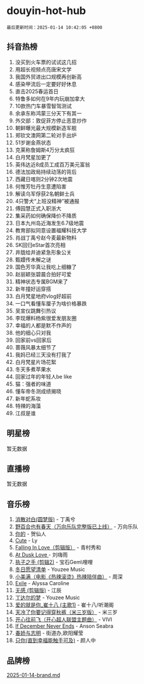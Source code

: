# douyin-hot-hub

`最后更新时间：2025-01-14 10:42:05 +0800`

## 抖音热榜

1. 没买到火车票的试试这几招
1. 用超长视频点亮唐宋文学
1. 我国外贸进出口规模再创新高
1. 感染甲流后一定要好好休息
1. 直击2025春运首日
1. 特鲁多如何在9年内玩崩加拿大
1. 10款热门车暴雪智驾测试
1. 余承东称鸿蒙三分天下有其一
1. 外交部：敦促菲方停止恶意炒作
1. 朝鲜曝光最大规模新造军舰
1. 郑钦文澳网第二轮对手出炉
1. 51岁谢金燕状态
1. 克莱称詹姆斯4万分太疯狂
1. 白月梵星加更了
1. 英伟达近8成员工成百万美元富翁
1. 德法加政局持续动荡的背后
1. 西藏日喀则2分钟2次地震
1. 何惟芳牡丹生意遭陷害
1. 解读乌军俘获2名朝鲜士兵
1. 4只警犬“上班没精神”被通报
1. 傅园慧正式入职浙大
1. 集采药如何确保降价不降质
1. 日本九州岛近海发生6.7级地震
1. 教育部拟同意设置福耀科技大学
1. 肖战丁禹兮赵今麦最新物料
1. SK回归eStar首次亮相
1. 井胧给井迪紧急形象公关
1. 甄嬛传未解之谜
1. 国色芳华真让我吃上细糠了
1. 赵丽颖张碧晨合拍好可爱
1. 精神状态专属BGM来了
1. 新年撞好运穿搭
1. 白月梵星地府vlog好超前
1. 一口气看懂车厘子为啥价格暴跌
1. 吴宣仪跳舞引热议
1. 李现爆料杨紫很爱发朋友圈
1. 幸福的人都是默不作声的
1. 他的细心只对我
1. 回家前vs回家后
1. 蔷薇风暴太细节了
1. 我妈已经三天没有打我了
1. 白月梵星片场花絮
1. 冬天多煮苹果水
1. 回家过年的年轻人be like
1. 猫：强者的味道
1. 懂车帝冬测成绩揭晓
1. 新年蛇系妆
1. 特辣的海藻
1. 江叔是谁

## 明星榜

暂无数据

## 直播榜

暂无数据

## 音乐榜

1. [消散对白(圆梦版)](https://sf6-cdn-tos.douyinstatic.com/obj/tos-cn-ve-2774/og4jB5I5IizzoZVAAAzWgBMAsMDWoArfwBOiFs) - 丁禹兮
1. [野百合也有春天（万向乐队完整版已上线）](https://sf5-hl-cdn-tos.douyinstatic.com/obj/tos-cn-ve-2774/oMnUxhRAMiAGBqDtIPBQ7ACYQZFlJCftcgeDJE) - 万向乐队
1. [你的](https://sf5-hl-cdn-tos.douyinstatic.com/obj/tos-cn-ve-2774/oYuIeKf42jB7sEV6B2upMdpYAgfrQWj0FeRegh) - 贺仙人
1. [Cute](https://sf5-hl-cdn-tos.douyinstatic.com/obj/tos-cn-ve-2774/o4IbIzHWKAAB4wsS5qMBRiiAlEBGTpQRNfFvuo) - Ly
1. [Falling In Love（剪辑版）](https://sf5-hl-cdn-tos.douyinstatic.com/obj/tos-cn-ve-2774/o8ajpA8zzgBPahbBIO8AcKGBLJezFCRd1wfP9f) - 青村秀和
1. [ At Dusk  Love ](https://sf5-hl-cdn-tos.douyinstatic.com/obj/tos-cn-ve-2774/o8CrpCf5CaYgI4ZrtQgMQAFEfuGqNnRSDQAPBc) - 刘嗨雨
1. [执子之手 (剪辑2)](https://sf3-cdn-tos.douyinstatic.com/obj/tos-cn-ve-2774/oUoZLQjCc31XzqsBnBQUNgeKtYPBcgbFDwtfcu) - 宝石Gem\哩哩
1. [冬日愿望清单](https://sf5-hl-cdn-tos.douyinstatic.com/obj/tos-cn-ve-2774/oIIgUOeamCFCVAzxN6MFRLIBlLGpUqQxeeHrLE) - Youzee Music
1. [小美满（电影《热辣滚烫》热辣陪伴曲）](https://sf5-hl-cdn-tos.douyinstatic.com/obj/tos-cn-ve-2774/o0GAn2lSgfZIDUgtevCGDQYnFg4CwnrBaxbTZL) - 周深
1. [Exile](https://sf5-hl-cdn-tos.douyinstatic.com/obj/tos-cn-ve-2774/oYj4gAQTknKE3WW0Je8KGmQ7z1cA4FefwtbufD) - Alyssa Caroline
1. [无感 (剪辑版)](https://sf5-hl-cdn-tos.douyinstatic.com/obj/tos-cn-ve-2774/o0eIsUzJBDlQaQFC5OFlgbMEZC1TFYBftOBn6p) - 江辰
1. [丁达尔的梦](https://sf5-hl-cdn-tos.douyinstatic.com/obj/tos-cn-ve-2774/oMU3WirUZBVQkAC9ccG5P2IQirziZM2RTInUY) - Youzee Music
1. [爱的就是你_崔十八 (主歌1)](https://sf5-hl-cdn-tos.douyinstatic.com/obj/tos-cn-ve-2774/oI5BO5DhFZ6UTcNCnZaOCBLtZ7WIMQGfgnXf5E) - 崔十八/听潮阁
1. [天冷了你要记得穿秋裤（米三岁版）](https://sf5-hl-cdn-tos.douyinstatic.com/obj/tos-cn-ve-2774/oQlIwVIDWiZ6BQilAorS7MA0AgCkQDvcZAdm1) - 米三岁
1. [开心往前飞（开心超人联盟主题曲）](https://sf5-hl-cdn-tos.douyinstatic.com/obj/tos-cn-ve-2774/9d8fb7c82cf1421fb93a9fe925275e0a) - VIVI
1. [If December Never Ends](https://sf5-hl-cdn-tos.douyinstatic.com/obj/tos-cn-ve-2774/oY1IQMoTgCFIBg8RZifyqlBBt1UFgitTYmxeOS) - Anson Seabra
1. [春娇与志明](https://sf6-cdn-tos.douyinstatic.com/obj/tos-cn-ve-2774/e530d8fceb7044b39707d7f9ff54add1) - 街道办,欧阳耀莹
1. [只你(直到幸福能触手可及)](https://sf5-hl-cdn-tos.douyinstatic.com/obj/tos-cn-ve-2774/o0lBkRDzFTeaVSUz3ZZSCBVtZ5DIMQGfgmEAuE) - 颜人中

## 品牌榜

[2025-01-14-brand.md](2025-01-14-brand.md)
